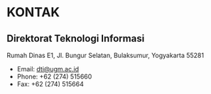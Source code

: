 # KONTAK

## Direktorat Teknologi Informasi

Rumah Dinas E1, Jl. Bungur Selatan, Bulaksumur, Yogyakarta 55281

- Email: dti@ugm.ac.id
- Phone: +62 (274) 515660
- Fax: +62 (274) 515664